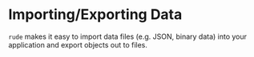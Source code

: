 # Importing/Exporting Data
`rude` makes it easy to import data files (e.g. JSON, binary data) into your application and export objects out to files. 